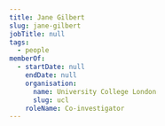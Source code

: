```yaml
---
title: Jane Gilbert
slug: jane-gilbert
jobTitle: null
tags:
  - people
memberOf:
  - startDate: null
    endDate: null
    organisation:
      name: University College London
      slug: ucl
    roleName: Co-investigator
---
```

